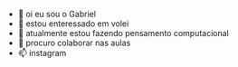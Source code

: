 - 👋 oi eu sou o Gabriel
- 👀 estou enteressado em volei
- 🌱 atualmente estou fazendo pensamento computacional
- 💞️ procuro colaborar nas aulas
- 📫 instagram
